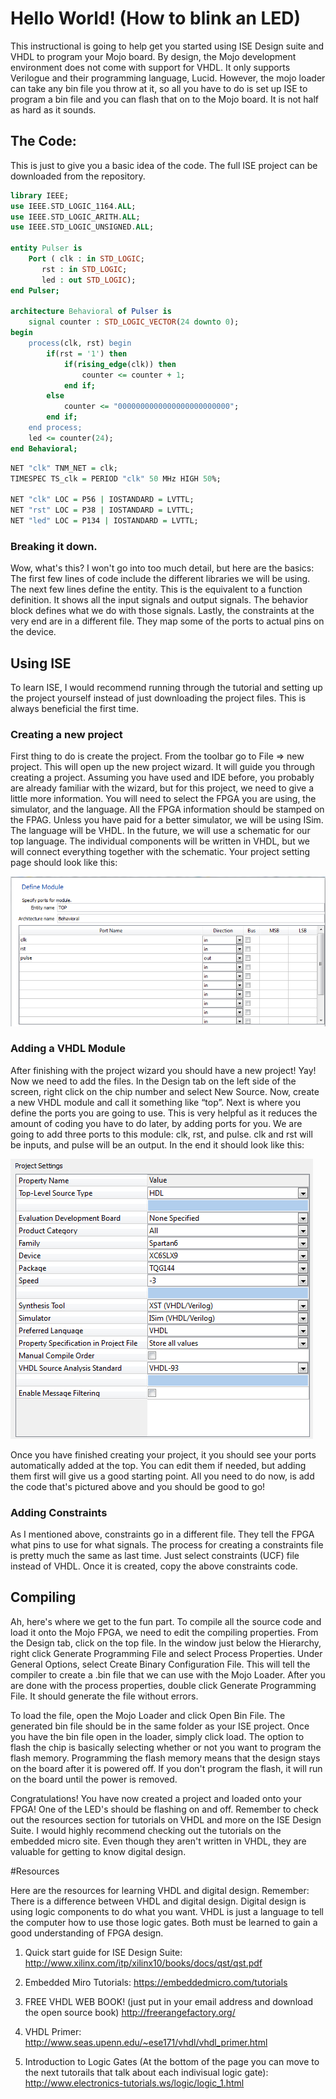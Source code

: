 # Hello World!  (How to blink an LED)

This instructional is going to help get you started using ISE Design suite and VHDL to program your Mojo board.  By design, the Mojo development environment does not come with support for VHDL.  It only supports Verilogue and their programming language, Lucid.  However, the mojo loader can take any bin file you throw at it, so all you have to do is set up ISE to program a bin file and you can flash that on to the Mojo board.  It is not half as hard as it sounds.    

## The Code:

This is just to give you a basic idea of the code.  The full ISE project can be downloaded from the repository.  

```VHDL
library IEEE;
use IEEE.STD_LOGIC_1164.ALL;
use IEEE.STD_LOGIC_ARITH.ALL;
use IEEE.STD_LOGIC_UNSIGNED.ALL;

entity Pulser is
    Port ( clk : in STD_LOGIC;
	   rst : in STD_LOGIC;
	   led : out STD_LOGIC);
end Pulser;

architecture Behavioral of Pulser is
	signal counter : STD_LOGIC_VECTOR(24 downto 0);
begin
	process(clk, rst) begin
		if(rst = '1') then
			if(rising_edge(clk)) then
				counter <= counter + 1;
			end if;
		else
			counter <= "0000000000000000000000000";
		end if;
	end process;
	led <= counter(24);
end Behavioral;
```

```VHDL
NET "clk" TNM_NET = clk;
TIMESPEC TS_clk = PERIOD "clk" 50 MHz HIGH 50%;

NET "clk" LOC = P56 | IOSTANDARD = LVTTL;
NET "rst" LOC = P38 | IOSTANDARD = LVTTL;
NET "led" LOC = P134 | IOSTANDARD = LVTTL;
```

### Breaking it down.  

Wow, what's this?  I won't go into too much detail, but here are the basics:  The first few lines of code include the different libraries we will be using.  The next few lines define the entity.  This is the equivalent to a function definition.  It shows all the input signals and output signals.  The behavior block defines what we do with those signals.  Lastly, the constraints at the very end are in a different file.  They map some of the ports to actual pins on the device.  

## Using ISE

To learn ISE, I would recommend running through the tutorial and setting up the project yourself instead of just downloading the project files.  This is always beneficial the first time.  

### Creating a new project

First thing to do is create the project.  From the toolbar go to File => new project.  This will open up the new project wizard.  It will guide you through creating a project.  Assuming you have used and IDE before, you probably are already familiar with the wizard, but for this project, we need to give a little more information.  You will need to select the FPGA you are using, the simulator, and the language.  All the FPGA information should be stamped on the FPAG.  Unless you have paid for a better simulator, we will be using ISim.  The language will be VHDL.  In the future, we will use a schematic for our top language.  The individual components will be written in VHDL, but we will connect everything together with the schematic.  Your project setting page should look like this:  

![alt text](https://github.com/CollinBradford/BeginningFPGA/blob/master/Hello-World/Project%20Resources/Ports.PNG "Projet Properties")

### Adding a VHDL Module

After finishing with the project wizard you should have a new project!  Yay!  Now we need to add the files.  In the Design tab on the left side of the screen, right click on the chip number and select New Source.  Now, create a new VHDL module and call it something like “top”.  Next is where you define the ports you are going to use.  This is very helpful as it reduces the amount of coding you have to do later, by adding ports for you.  We are going to add three ports to this module: clk, rst, and pulse.  clk and rst will be inputs, and pulse will be an output.  In the end it should look like this:  

![alt text](https://github.com/CollinBradford/BeginningFPGA/blob/master/Hello-World/Project%20Resources/Project%20Settings.PNG "Ports")

Once you have finished creating your project, it you should see your ports automatically added at the top.  You can edit them if needed, but adding them first will give us a good starting point.  All you need to do now, is add the code that's pictured above and you should be good to go!  

### Adding Constraints

As I mentioned above, constraints go in a different file.  They tell the FPGA what pins to use for what signals.  The process for creating a constraints file is pretty much the same as last time.  Just select constraints (UCF) file instead of VHDL.  Once it is created, copy the above constraints code.  

## Compiling

Ah, here's where we get to the fun part.  To compile all the source code and load it onto the Mojo FPGA, we need to edit the compiling properties.  From the Design tab, click on the top file.  In the window just below the Hierarchy, right click Generate Programming File and select Process Properties.  Under General Options, select Create Binary Configuration File.  This will tell the compiler to create a .bin file that we can use with the Mojo Loader.  After you are done with the process properties, double click Generate Programming File.  It should generate the file without errors.  

To load the file, open the Mojo Loader and click Open Bin File.  The generated bin file should be in the same folder as your ISE project.  Once you have the bin file open in the loader, simply click load.  The option to flash the chip is basically selecting whether or not you want to program the flash memory.  Programming the flash memory means that the design stays on the board after it is powered off.  If you don't program the flash, it will run on the board until the power is removed.  

Congratulations!  You have now created a project and loaded onto your FPGA!  One of the LED's should be flashing on and off.  Remember to check out the resources section for tutorials on VHDL and more on the ISE Design Suite.  I would highly recommend checking out the tutorials on the embedded micro site.  Even though they aren't written in VHDL, they are valuable for getting to know digital design.

#Resources

Here are the resources for learning VHDL and digital design.  Remember:  There is a difference between VHDL and digital design.  Digital design is using logic components to do what you want.  VHDL is just a language to tell the computer how to use those logic gates.  Both must be learned to gain a good understanding of FPGA design.  

1. Quick start guide for ISE Design Suite: http://www.xilinx.com/itp/xilinx10/books/docs/qst/qst.pdf

2. Embedded Miro Tutorials:  https://embeddedmicro.com/tutorials

3. FREE VHDL WEB BOOK!  (just put in your email address and download the open source book) http://freerangefactory.org/

4. VHDL Primer: http://www.seas.upenn.edu/~ese171/vhdl/vhdl_primer.html

5. Introduction to Logic Gates (At the bottom of the page you can move to the next tutorails that talk about each indivisual logic gate): http://www.electronics-tutorials.ws/logic/logic_1.html

